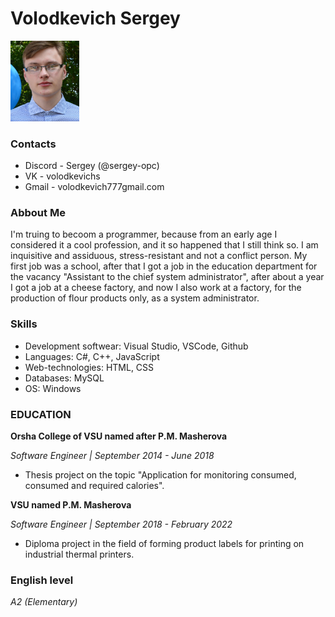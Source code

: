 # **Volodkevich Sergey** 

<img src="images/Photo.png" alt="Me" width="110"/>

### Contacts

* Discord - Sergey (@sergey-opc)   
* VK - volodkevichs
* Gmail - volodkevich777gmail.com
### Abbout Me

I'm truing to becoom a programmer, because from an early age I considered it a cool profession, and it so happened that I still think so.
I am inquisitive and assiduous, stress-resistant and not a conflict person.
My first job was a school, after that I got a job in the education department for the vacancy "Assistant to the chief system administrator", after about a year I got a job at a cheese factory, and now I also work at a factory, for the production of flour products only, as a system administrator.

### Skills

* Development softwear: Visual Studio,
VSCode, Github
* Languages: C#, C++, JavaScript
* Web-technologies: HTML, CSS
* Databases: MySQL
* OS: Windows

### EDUCATION

**Orsha College of VSU named after P.M. Masherova**

_Software Engineer | September 2014 - June 2018_

- Thesis project on the topic "Application for monitoring
consumed, consumed and required calories".

**VSU named P.M. Masherova**

_Software Engineer | September 2018 - February 2022_

- Diploma project in the field of forming product labels for
printing on industrial thermal printers.

### English level
_A2 (Elementary)_